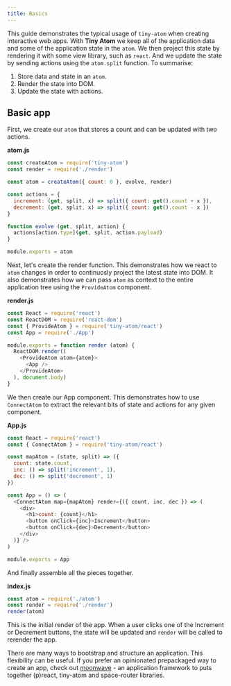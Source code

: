 ```yaml
---
title: Basics
---
```


This guide demonstrates the typical usage of `tiny-atom` when creating interactive web apps. With **Tiny Atom** we keep all of the application data and some of the application state in the `atom`. We then project this state by rendering it with some view library, such as `react`. And we update the state by sending actions using the `atom.split` function. To summarise:

1. Store data and state in an `atom`.
2. Render the state into DOM.
3. Update the state with actions.

## Basic app

First, we create our `atom` that stores a count and can be updated with two actions.

**atom.js**
```js
const createAtom = require('tiny-atom')
const render = require('./render')

const atom = createAtom({ count: 0 }, evolve, render)

const actions = {
  increment: (get, split, x) => split({ count: get().count + x }),
  decrement: (get, split, x) => split({ count: get().count - x })
}

function evolve (get, split, action) {
  actions[action.type](get, split, action.payload)
}

module.exports = atom
```

Next, let's create the render function. This demonstrates how we react to `atom` changes in order to continuosly project the latest state into DOM. It also demonstrates how we can pass `atom` as context to the entire application tree using the `ProvideAtom` component.

**render.js**
```js
const React = require('react')
const ReactDOM = require('react-dom')
const { ProvideAtom } = require('tiny-atom/react')
const App = require('./App')

module.exports = function render (atom) {
  ReactDOM.render((
    <ProvideAtom atom={atom}>
      <App />
    </ProvideAtom>
  ), document.body)
}
```

We then create our App component. This demonstrates how to use `ConnectAtom` to extract the relevant bits of state and actions for any given component.

**App.js**
```js
const React = require('react')
const { ConnectAtom } = require('tiny-atom/react')

const mapAtom = (state, split) => ({
  count: state.count,
  inc: () => split('increment', 1),
  dec: () => split('decrement', 1)
})

const App = () => (
  <ConnectAtom map={mapAtom} render={({ count, inc, dec }) => (
    <div>
      <h1>count: {count}</h1>
      <button onClick={inc}>Increment</button>
      <button onClick={dec}>Decrement</button>
    </div>
  )} />
)

module.exports = App
```

And finally assemble all the pieces together.

**index.js**
```js
const atom = require('./atom')
const render = require('./render')
render(atom)
```

This is the initial render of the app. When a user clicks one of the Increment or Decrement buttons, the state will be updated and `render` will be called to rerender the app.

There are many ways to bootstrap and structure an application. This flexibility can be useful. If you prefer an opinionated prepackaged way to create an app, check out [moonwave](https://github.com/KidkArolis/moonwave) - an application framework to puts together (p)react, tiny-atom and space-router libraries.
